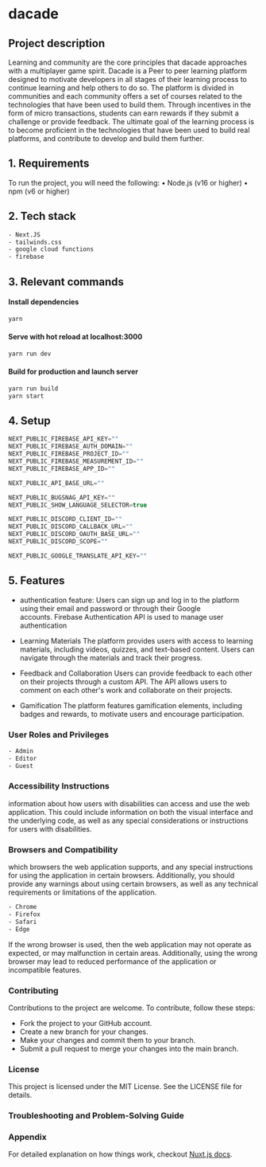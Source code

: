 # dacade

## Project description
Learning and community are the core principles that dacade approaches with a multiplayer game spirit. Dacade is a Peer to peer learning platform designed to motivate developers in all stages of their learning process to continue learning and help others to do so. The platform is divided in communities and each community offers a set of courses related to the technologies that have been used to build them. Through incentives in the form of micro transactions, students can earn rewards if they submit a challenge or provide feedback. The ultimate goal of the learning process is to become proficient in the technologies that have been used to build real platforms, and contribute to develop and build them further.

## 1. Requirements
To run the project, you will need the following: • Node.js (v16 or higher) • npm (v6 or higher)

## 2. Tech stack
```bash
- Next.JS
- tailwinds.css
- google cloud functions
- firebase
```
## 3. Relevant commands

#### Install dependencies
```bash
yarn
```
#### Serve with hot reload at localhost:3000
```bash
yarn run dev
```
#### Build for production and launch server
```bash
yarn run build
yarn start
```

## 4. Setup

```js
NEXT_PUBLIC_FIREBASE_API_KEY=""
NEXT_PUBLIC_FIREBASE_AUTH_DOMAIN=""
NEXT_PUBLIC_FIREBASE_PROJECT_ID=""
NEXT_PUBLIC_FIREBASE_MEASUREMENT_ID=""
NEXT_PUBLIC_FIREBASE_APP_ID=""

NEXT_PUBLIC_API_BASE_URL=""

NEXT_PUBLIC_BUGSNAG_API_KEY=""
NEXT_PUBLIC_SHOW_LANGUAGE_SELECTOR=true

NEXT_PUBLIC_DISCORD_CLIENT_ID=""
NEXT_PUBLIC_DISCORD_CALLBACK_URL=""
NEXT_PUBLIC_DISCORD_OAUTH_BASE_URL=""
NEXT_PUBLIC_DISCORD_SCOPE=""

NEXT_PUBLIC_GOOGLE_TRANSLATE_API_KEY=""

```
## 5. Features
- authentication feature:
  Users can sign up and log in to the platform using their email and password or through their Google  
   accounts. Firebase Authentication API is used to manage user authentication

- Learning Materials
  The platform provides users with access to learning materials, including videos, quizzes, and text-based content. Users can navigate through the materials and track their progress.

- Feedback and Collaboration
  Users can provide feedback to each other on their projects through a custom API. The API allows users to comment on each other's work and collaborate on their projects.

- Gamification
  The platform features gamification elements, including badges and rewards, to motivate users and encourage participation.

### User Roles and Privileges

```bash
- Admin
- Editor
- Guest
```


### Accessibility Instructions

information about how users with disabilities can access and use the web application. This could include information on both the visual interface and the underlying code, as well as any special considerations or instructions for users with disabilities.

### Browsers and Compatibility

which browsers the web application supports, and any special instructions for using the application in certain browsers. Additionally, you should provide any warnings about using certain browsers, as well as any technical requirements or limitations of the application.

```bash
- Chrome
- Firefox
- Safari
- Edge
```

If the wrong browser is used, then the web application may not operate as expected, or may malfunction in certain areas. Additionally, using the wrong browser may lead to reduced performance of the application or incompatible features.

### Contributing

Contributions to the project are welcome. To contribute, follow these steps:

- Fork the project to your GitHub account.
- Create a new branch for your changes.
- Make your changes and commit them to your branch.
- Submit a pull request to merge your changes into the main branch.

### License

This project is licensed under the MIT License. See the LICENSE file for details.

### Troubleshooting and Problem-Solving Guide

### Appendix

For detailed explanation on how things work, checkout [Nuxt.js docs](https://nuxtjs.org).
